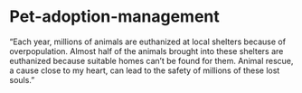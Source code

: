 # Pet-adoption-management
“Each year, millions of animals are euthanized at local shelters because of overpopulation. Almost half of the animals brought into these shelters are euthanized because suitable homes can’t be found for them. Animal rescue, a cause close to my heart, can lead to the safety of millions of these lost souls.” 
